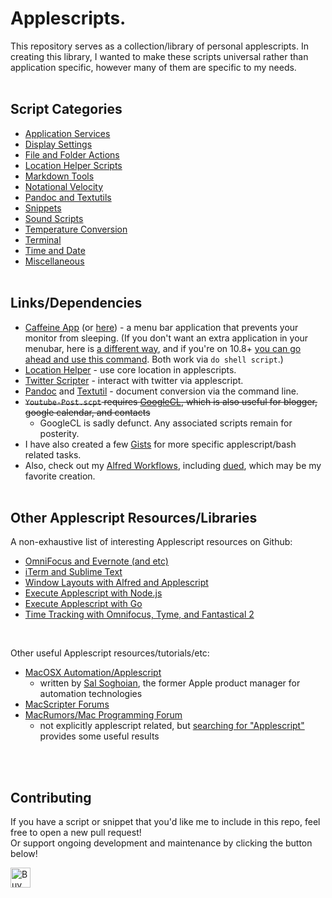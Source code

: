 Applescripts.
============

This repository serves as a collection/library of personal applescripts. In creating this library, I wanted to make these scripts universal rather than application specific, however many of them are specific to my needs.
<BR><BR>

## Script Categories

- [Application Services](https://github.com/unforswearing/applescript/tree/master/Application%20Services)
- [Display Settings](https://github.com/unforswearing/applescript/tree/master/Display%20Settings)
- [File and Folder Actions](https://github.com/unforswearing/applescript/tree/master/File%20and%20Folder%20Actions)
- [Location Helper Scripts](https://github.com/unforswearing/applescript/tree/master/Location%20Helper%20Scripts)
- [Markdown Tools](https://github.com/unforswearing/applescript/tree/master/Markdown%20Tools)
- [Notational Velocity](http://github.com/unforswearing/applescript/tree/master/Notational%20Velocity)
- [Pandoc and Textutils](https://github.com/unforswearing/applescript/tree/master/Pandoc%20and%20Textutils)
- [Snippets](https://github.com/unforswearing/applescript/tree/master/Snippets)
- [Sound Scripts](https://github.com/unforswearing/applescript/tree/master/Sound%20Scripts)
- [Temperature Conversion](https://github.com/unforswearing/applescript/tree/master/Temperature%20Conversion)
- [Terminal](https://github.com/unforswearing/applescript/tree/master/Terminal)
- [Time and Date](https://github.com/unforswearing/applescript/tree/master/Time%20and%20Date)
- [Miscellaneous](https://github.com/unforswearing/applescript/tree/master/-%20Misc)
<BR><BR>


## Links/Dependencies

- [Caffeine App](http://lightheadsw.com/caffeine/) (or [here](http://macdownload.informer.com/caffeine)) - a menu bar application that prevents your monitor from sleeping. (If you don't want an extra application in your menubar, here is [a different way](http://lifehacker.com/5767991/how-to-force-your-mac-to-stay-awake-indefinitely-via-the-command-line), and if you're on 10.8+ [you can go ahead and use this command](https://developer.apple.com/library/mac/documentation/Darwin/Reference/Manpages/man8/caffeinate.8.html). Both work via ```do shell script```.)
- [Location Helper](http://www.mousedown.net/mouseware/LocationHelper.html) - use core location in applescripts.
- [Twitter Scripter](http://www.mousedown.net/mouseware/TwitterScripter.html) - interact with twitter via applescript.
- [Pandoc](http://johnmacfarlane.net/pandoc/) and [Textutil](https://developer.apple.com/library/mac/documentation/Darwin/Reference/ManPages/man1/textutil.1.html) - document conversion via the command line.
- <s>`Youtube-Post.scpt` requires [GoogleCL](https://code.google.com/p/googlecl/), which is also useful for blogger, google calendar, and contacts</s>
	- GoogleCL is sadly defunct. Any associated scripts remain for posterity.
- I have also created a few [Gists](https://gist.github.com/unforswearing) for more specific applescript/bash related tasks.
- Also, check out my [Alfred Workflows](https://github.com/unforswearing/alfredWorkflows), including [dued](https://github.com/unforswearing/dued), which may be my favorite creation.
<BR><BR>

## Other Applescript Resources/Libraries    

A non-exhaustive list of interesting Applescript resources on Github:  

- [OmniFocus and Evernote (and etc)](https://github.com/geekcomputers/Applescript)  
- [iTerm and Sublime Text](https://github.com/fallroot/applescript-applets)  
- [Window Layouts with Alfred and Applescript](https://github.com/jgallen23/layouts)  
- [Execute Applescript with Node.js](https://github.com/TooTallNate/node-applescript)  
- [Execute Applescript with Go](https://github.com/everdev/mack)  
- [Time Tracking with Omnifocus, Tyme, and Fantastical 2](https://github.com/fuxialexander/Applescript)   
<BR>  
  
Other useful Applescript resources/tutorials/etc:  

- [MacOSX Automation/Applescript](https://macosxautomation.com/applescript/)  
    - written by [Sal Soghoian](http://macosautomation.com/about.html), the former Apple product manager for automation technologies
- [MacScripter Forums](http://www.macscripter.net/index.php)   
- [MacRumors/Mac Programming Forum](https://forums.macrumors.com/forums/mac-programming.73/)
    - not explicitly applescript related, but [searching for "Applescript"](https://forums.macrumors.com/search/4005546/?q=Applescript&o=date) provides some useful results

<BR><BR>

## Contributing

If you have a script or snippet that you'd like me to include in this repo, feel free to open a new pull request!
<br>
<span style="padding-bottom: 10px;">Or support ongoing development and maintenance by clicking the button below!</span>

<a href='https://ko-fi.com/A0757WK' target='_blank'><img height='32' style='border:0px;height:32px;' src='https://az743702.vo.msecnd.net/cdn/kofi4.png?v=b' border='0' alt='Buy Me a Coffee at ko-fi.com' /></a>
